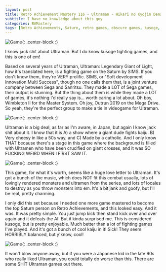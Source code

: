 ```yaml
---
layout: post
title: Retro Achievement Mastery 116 - Ultraman - Hikari no Kyojin Densetsu
subtitle: I have no knowledge about this guy
categories: RAMastery
tags: [Retro Achievements, Saturn, retro games, obscure games, kusoge, Ultraman, Reviews]
---
```



![Game](https://imgur.com/VnYI0nj.png){: .center-block :}

I know jack shit about Ultraman. But I do know kusoge fighting games, and this is one of em!

Based on several years of Ultraman, Ultraman: Legendary Giant of Light, how it's translated here, is a fighting game on the Saturn by SIMS. If you don't know them, they're VERY prolific. SIMS, or "Soft development Innovation Multi Success", though no one calls them that, is a joint venture company between Sega and Sanritsu. They made a LOT of Sega games, their output is stunning. But the thing about them is while they made a LOT of games, it's nothing I'd really say is... worth caring a lot about. Oh boy, Wimbleton II for the Master System. Oh joy, Outrun 2019 on the Mega Drive. So yeah, they're the perfect group to make a tie in videogame for Ultraman.

![Game](https://imgur.com/Be1CHyL.png){: .center-block :}

Ultraman is a big deal, as far as I'm aware, in Japan, but again I know jack shit about it. I know that it is A) a show where a giant dude fights kaiju. B) Very cheesy in like a 50s way, and C) Made by a catholic. And I only know THAT because there's a stage in this game where the background is filled with Ultramen who have been crucified on giant crosses, and it was SO FUCKING WEIRD WHEN I FIRST SAW IT.

![Game](https://imgur.com/7zn3Dsq.png){: .center-block :}

This game, for what it's worth, seems like a huge love letter to Ultraman. It's got a bunch of the music, which does NOT fit this combat usually, lots of lovingly rendered monsters and ultramen from the series, and lots of locales to destroy as you throw monsters into em. It's a bit jank and goofy, but I'll be real, pretty charming.

I only did this set because I needed one more game mastered to become the top Saturn person on Retro Achievements, and this looked easy. And it was. It was pretty simple. You just jump kick then stand kick over and over again and it defeats the AI. But it kinda surprised me. This is considered kusoge, but is pretty enjoyable. Much better than a lot of fighting games I've played. And it's got a bunch of cool kaiju in it! Sick! They seem HORRIBLY balanced, but y'know, cool!

![Game](https://imgur.com/lTpW8oD.png){: .center-block :}

It won't blow anyone away, but if you were a Japanese kid in the late 90s who really liked Ultraman, you could totally do worse than this. There are some SHIT Ultraman games out there.